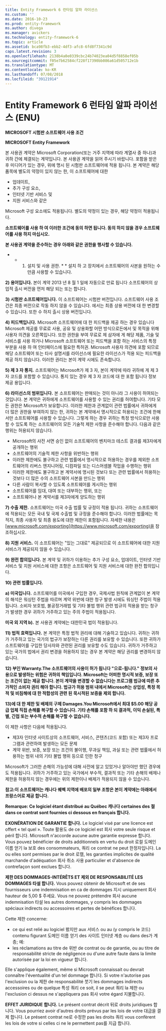 ```yaml
---
title: Entity Framework 6 런타임 알파 라이선스
ms.custom: ''
ms.date: 2016-10-23
ms.prod: entity-framework
ms.author: divega
ms.manager: avickers
ms.technology: entity-framework-6
ms.topic: article
ms.assetid: bca98fb3-ebb2-4df3-afc8-6fd8f7341c9d
caps.latest.revision: 3
ms.openlocfilehash: 2138b4a0e0339cbc24b74023ea04d5f8858ef05b
ms.sourcegitcommit: f05e7b62584cf228f17390bb086a61d505712e1b
ms.translationtype: MT
ms.contentlocale: ko-KR
ms.lasthandoff: 07/08/2018
ms.locfileid: "39121914"
---
```

# <a name="entity-framework-6-runtime-alpha-license-enu"></a>Entity Framework 6 런타임 알파 라이선스 (ENU)
**MICROSOFT 시험판 소프트웨어 사용 조건**

**MICROSOFT Entity Framework**

본 사용권 계약은 Microsoft Corporation(또는 거주 지역에 따라 계열사 중 하나)과 귀하 간에 체결되는 계약입니다. 본 사용권 계약을 읽어 주시기 바랍니다. 포함을 받은 후 미디어가 있는 경우, 위에 명시 된 시험판 소프트웨어에 적용 됩니다. 본 계약은 해당 품목에 별도의 약정이 있지 않는 한, 이 소프트웨어에 대한

-   업데이트,
-   추가 구성 요소,
-   인터넷 기반 서비스 및
-   지원 서비스와 같은

Microsoft 구성 요소에도 적용됩니다. 별도의 약정이 있는 경우, 해당 약정이 적용됩니다.

**소프트웨어를 사용 하 여 이러한 조건에 동의 하면 됩니다. 동의 하지 않을 경우 소프트웨어를 사용 하지 마십시오.**

**본 사용권 계약을 준수하는 경우 아래와 같은 권한을 행사할 수 있습니다.**

* * 1) 설치 및 사용 권한. * * 설치 하 고 장치에서 소프트웨어의 사본을 원하는 수 만큼 사용할 수 있습니다. 

**2) 용어입니다.** 본이 계약 2013 년 8 월 1 일에 자동으로 만료 됩니다 소프트웨어의 상업적 출시 버전을 먼저 해당 되는 또는 합니다.

**3) 시험판 소프트웨어입니다.** 이 소프트웨어는 시험판 버전입니다. 소프트웨어 사용 조건은 최종 버전으로 작동 하지 않을 수 있습니다. 에서는 최종 상용 버전에 대 한 변경할 수 있습니다. 또한 수 하지 출시 상용 버전입니다.

**4) 피드백입니다.** Microsoft 소프트웨어에 대 한 피드백을 제공 하는 경우 있습니다 Microsoft 제공를 무료로 사용, 공유 및 상용화할 어떤 방식으로든에서 및 목적을 위해 사용자 의견을 오른쪽입니다. 또한 권한을 부여 무료로 제 삼자에 게 해당 제품, 기술 및 서비스를 사용 하거나 Microsoft 소프트웨어 또는 피드백을 포함 하는 서비스의 특정 부분을 사용 하 여 인터페이스에 필요한 특허권. Microsoft 사용자 의견에 포함 되므로 해당 소프트웨어 또는 타사 설명서를 라이선스에 필요한 라이선스가 적용 되는 피드백을 제공 하지 않습니다. 이러한 권리는 본이 계약 시에도 존속합니다.

**5) 제 3 자 통지.** 소프트웨어는 Microsoft가 제 3 자, 본이 계약에 따라 귀하에 게 제 3 자 코드를 포함할 수 있습니다.  통지 있는 경우 제 3 자 코드에 대 한 포함 됩니다 정보 제공 용입니다. 

**6) 라이선스의 범위입니다.** 본 소프트웨어는 판매되는 것이 아니라 그 사용이 허여되는 것입니다. 본 계약은 귀하에게 소프트웨어를 사용할 수 있는 권리를 허여합니다. 기타 모든 권한은 Microsoft가 보유합니다. 이러한 제한과 관계없이 관련 법률에서 귀하에게 더 많은 권한을 부여하지 않는 한, 귀하는 본 계약에서 명시적으로 허용되는 조건에 한해서만 소프트웨어를 사용할 수 있습니다. 그렇게 하는 경우 귀하는 특정 방식으로만 사용할 수 있도록 하는 소프트웨어의 모든 기술적 제한 사항을 준수해야 합니다. 다음과 같은 행위는 허용되지 않습니다.

-   Microsoft의 사전 서면 승인 없이 소프트웨어의 벤치마크 테스트 결과를 제3자에게 공개하는 행위
-   소프트웨어의 기술적 제한 사항을 위반하는 행위
-   이러한 제한에도 불구하고 관련 법률에서 명시적으로 허용하는 경우를 제외한 소프트웨어의 리버스 엔지니어링, 디컴파일 또는 디스어셈블 작업을 수행하는 행위
-   이러한 제한에도 불구하고 본 계약서에 명시된 것보다 또는 관련 법률에서 허용하는 것보다 더 많은 수의 소프트웨어 사본을 만드는 행위
-   다른 사람이 복사할 수 있도록 소프트웨어를 게시하는 행위
-   소프트웨어를 임대, 대여 또는 대부하는 행위, 또는
-   소프트웨어나 본 계약서를 제3자에게 양도하는 행위

**7) 수출 제한.** 소프트웨어는 미국 수출 법률 및 규정이 적용 됩니다. 귀하는 소프트웨어에 적용되는 모든 국내 및 국제 수출법 및 규정을 준수해야 합니다. 이러한 법률에는 목적지, 최종 사용자 및 최종 용도에 대한 제한이 포함됩니다. 자세한 내용은 [www.microsoft.com/exporting](https://www.microsoft.com/exporting)을 참조하십시오.

**8) 지원 서비스.** 이 소프트웨어는 "있는 그대로" 제공되므로 이 소프트웨어에 대한 지원 서비스가 제공되지 않을 수 있습니다.

**9) 완전 합의입니다.** 본 계약 및 귀하가 이용하는 추가 구성 요소, 업데이트, 인터넷 기반 서비스 및 지원 서비스에 대한 조항은 소프트웨어 및 지원 서비스에 대한 완전 합의입니다.

**10) 관련 법률입니다.**

**a) 미국입니다.** 소프트웨어를 미국에서 구입한 경우, 국제사법 원칙에 관계없이 본 계약의 해석은 워싱턴 주법을 따르며 계약 위반에 대한 청구 발생 시에도 워싱턴 주법이 적용됩니다. 소비자 보호법, 불공정거래법 및 기타 불법 행위 관련 법규의 적용을 받는 청구가 발생한 경우 귀하가 거주하고 있는 주의 주법이 적용됩니다.

**미국 외 지역 b).** 본 사용권 계약에는 대한민국 법이 적용됩니다.

**11) 법적 효력입니다.** 본 계약은 특정 법적 권리에 대해 기술하고 있습니다. 귀하는 귀하가 거주하고 있는 국가의 법규가 보장하는 다른 권리를 보유할 수 있습니다. 또한 귀하가 소프트웨어를 구입한 당사자와 관련된 권리를 보유할 수도 있습니다. 귀하가 거주하고 있는 국가의 법에서 권리 변경을 허용하지 않는 경우 본 계약은 해당 권리를 변경하지 않습니다.

**12) 부인 Warranty.The 소프트웨어의 사용이 허가 됩니다 "으로-됩니다." 정보의 사용으로 발생하는 위험은 귀하의 책임입니다. Microsoft는 어떠한 명시적 보증, 보장 또는 조건이 없는 제공 합니다. 본이 계약을 변경할 수 없습니다는 프로그램 법규에 따른 추가적인 소비자 권리 해야 합니다. 법규가 허용 범위 내에서 Microsoft는 상업성, 특정 목적 및 비침해에 대 한 적합성의 관련 된 묵시적된 보증을 제외 합니다.**

**13)에 대 한 제한 및 배제의 구제 Damages.You Microsoft에서 최대 $5.00 해당 공급 업체 직접 손해를 복구할 수 있습니다. 기타 손해를 포함 하 되 결과적, 이익 손실된, 특별, 간접 또는 부수적 손해를 복구할 수 없습니다.**

이 제한 사항은 다음에 적용됩니다.

-   제3자 인터넷 사이트상의 소프트웨어, 서비스, 콘텐츠(코드 포함) 또는 제3자 프로그램과 관련하여 발생하는 모든 문제
-   계약 위반, 보증, 보장 또는 조건의 불이행, 무과실 책임, 과실 또는 관련 법률에서 허용하는 범위 내의 기타 불법 행위 등으로 인한 청구

Microsoft가 그러한 손해의 가능성에 대해 사전에 알고 있었거나 알아야만 했던 경우에도 적용됩니다. 귀하가 거주하고 있는 국가에서 부수적, 결과적 또는 기타 손해의 배제나 제한을 허용하지 않는 경우에는 위의 제한이나 배제가 적용되지 않을 수 있습니다.

**참고:이 소프트웨어는 캐나다 퀘벡 지역에 배포의 일부 조항은 본이 계약에는 아래에서 프랑스어로 제공 합니다.**

**Remarque: Ce logiciel étant distribué au Québec 캐나다 certaines des 절 dans ce contrat sont fournies ci dessous en français 합니다.**

**EXONÉRATION DE GARANTIE 합니다.** Le logiciel visé par une licence est offert « tel quel ». Toute 활용도 de ce logiciel est 회사 votre seule risque et péril 합니다. Microsoft n'accorde aucune autre garantie expresse 합니다. Vous pouvez bénéficier de droits additionnels en vertu du droit 로컬 도메인 이름 얻기 la 보호 des consommateurs, 쿼리 ce contrat ne peut 한정자입니다. La ou elles sont permises par le droit 로캘, les garanties implicites de qualité marchande d'adéquation 회사 취소 사용 particulier et d'absence de contrefaçon sont exclues 합니다.

**제한 DES DOMMAGES-INTÉRÊTS ET 제외 DE RESPONSABILITÉ LES DOMMAGES 타설 합니다.** Vous pouvez obtenir de Microsoft et de ses fournisseurs une indemnisation en ca de dommages 지시 uniquement 회사 hauteur de 5,00 $ 주세요. Vous ne pouvez prétendre 회사 aucune indemnisation 타설 les autres dommages, y compris les dommages spéciaux indirects ou accessoires et pertes de bénéfices 합니다.

Cette 제한 concerne:

-   ce qui est relié au logiciel 봤지만 aux 서비스 ou au (y compris le 코드) contenu figurant 도메인 이름 얻기 des 사이트 인터넷 계층 ou dans des가 계층; 예:
-   les réclamations au titre de 위반 de contrat ou de garantie, ou au titre de responsabilité stricte de négligence ou d'une autre faute dans la limite autorisée par la loi en vigueur 합니다.

Elle s'applique également, même si Microsoft connaissait ou devrait connaître l'éventualité d'un tel dommage 합니다. Si votre n'autorise pas l'exclusion ou la 제한 de responsabilité 붓기 les dommages indirects accessoires ou de quelque 특성 쿼리 ce soit, il se peut 쿼리 la 제한 ou l'exclusion ci dessus ne s'appliquera pas 회사 votre égard 지불합니다.

**EFFET JURIDIQUE 합니다.** Le présent contrat décrit 뒤로 droits juridiques 합니다. Vous pourriez avoir d'autres droits prévus par les lois de votre 대금을 결제 합니다. Le présent contrat ne로 수정한 pas les droits 쿼리 vous confèrent les lois de votre si celles ci ne le permettent pas를 지급 합니다.
